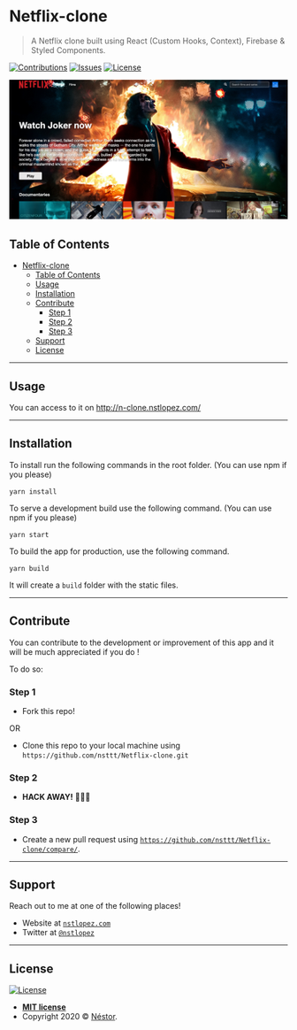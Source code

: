 # Netflix-clone

> A Netflix clone built using React (Custom Hooks, Context), Firebase & Styled Components.

[![Contributions](https://img.shields.io/badge/contributions-welcome-blue?style=flat-square)](https://github.com/nsttt/Netflix-clone/compare/) [![Issues](https://img.shields.io/github/issues/nsttt/Netflix-clone?style=flat-square)](https://github.com/Nsttt/Netflix-clone/issues) [![License](https://img.shields.io/github/license/nsttt/Netflix-clone?style=flat-square)](https://github.com/Nsttt/Netflix-clone/blob/master/LICENSE.txt)

[![Screenshot](preview.png?raw=true)](http://n-clone.nstlopez.com/)

## Table of Contents

- [Netflix-clone](#netflix-clone)
  - [Table of Contents](#table-of-contents)
  - [Usage](#usage)
  - [Installation](#installation)
  - [Contribute](#contribute)
    - [Step 1](#step-1)
    - [Step 2](#step-2)
    - [Step 3](#step-3)
  - [Support](#support)
  - [License](#license)

---

## Usage

You can access to it on http://n-clone.nstlopez.com/

---

## Installation

To install run the following commands in the root folder. (You can use npm if you please)

```shell
yarn install
```

To serve a development build use the following command. (You can use npm if you please)

```shell
yarn start
```

To build the app for production, use the following command.

```shell
yarn build
```

It will create a `build` folder with the static files.

---

## Contribute

You can contribute to the development or improvement of this app and it will be much appreciated if you do !

To do so:

### Step 1

- Fork this repo!

OR

- Clone this repo to your local machine using `https://github.com/nsttt/Netflix-clone.git`

### Step 2

- **HACK AWAY!** 🔨🔨🔨

### Step 3

- Create a new pull request using <a href="https://github.com/nsttt/Netflix-clone/compare/" target="_blank">`https://github.com/nsttt/Netflix-clone/compare/`</a>.

---

## Support

Reach out to me at one of the following places!

- Website at <a href="http://nstlopez.com" target="_blank">`nstlopez.com`</a>
- Twitter at <a href="http://twitter.com/nstlopez" target="_blank">`@nstlopez`</a>

---

## License

[![License](https://img.shields.io/github/license/nsttt/Netflix-clone?style=flat-square)](https://github.com/Nsttt/Netflix-clone/blob/master/LICENSE.txt)

- **[MIT license](http://opensource.org/licenses/mit)**
- Copyright 2020 © <a href="http://nstlopez.com" target="_blank">Néstor</a>.
